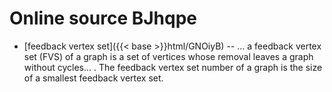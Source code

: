 # Online source BJhqpe

* [feedback vertex set]({{< base >}}html/GNOiyB) -- ... a feedback vertex set (FVS) of a graph is a set of vertices whose removal leaves a graph without cycles... . The feedback vertex set number of a graph is the size of a smallest feedback vertex set.